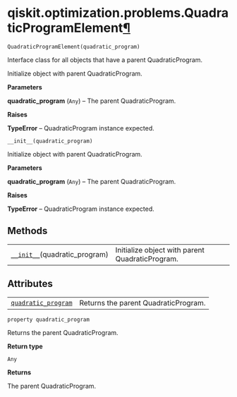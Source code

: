 <span id="qiskit-optimization-problems-quadraticprogramelement" />

# qiskit.optimization.problems.QuadraticProgramElement[¶](#qiskit-optimization-problems-quadraticprogramelement "Permalink to this headline")

<span id="undefined" />

`QuadraticProgramElement(quadratic_program)`

Interface class for all objects that have a parent QuadraticProgram.

Initialize object with parent QuadraticProgram.

**Parameters**

**quadratic\_program** (`Any`) – The parent QuadraticProgram.

**Raises**

**TypeError** – QuadraticProgram instance expected.

<span id="undefined" />

`__init__(quadratic_program)`

Initialize object with parent QuadraticProgram.

**Parameters**

**quadratic\_program** (`Any`) – The parent QuadraticProgram.

**Raises**

**TypeError** – QuadraticProgram instance expected.

## Methods

|                                                                                                                                                                  |                                                 |
| ---------------------------------------------------------------------------------------------------------------------------------------------------------------- | ----------------------------------------------- |
| [`__init__`](#qiskit.optimization.problems.QuadraticProgramElement.__init__ "qiskit.optimization.problems.QuadraticProgramElement.__init__")(quadratic\_program) | Initialize object with parent QuadraticProgram. |

## Attributes

|                                                                                                                                                                         |                                      |
| ----------------------------------------------------------------------------------------------------------------------------------------------------------------------- | ------------------------------------ |
| [`quadratic_program`](#qiskit.optimization.problems.QuadraticProgramElement.quadratic_program "qiskit.optimization.problems.QuadraticProgramElement.quadratic_program") | Returns the parent QuadraticProgram. |

<span id="undefined" />

`property quadratic_program`

Returns the parent QuadraticProgram.

**Return type**

`Any`

**Returns**

The parent QuadraticProgram.
